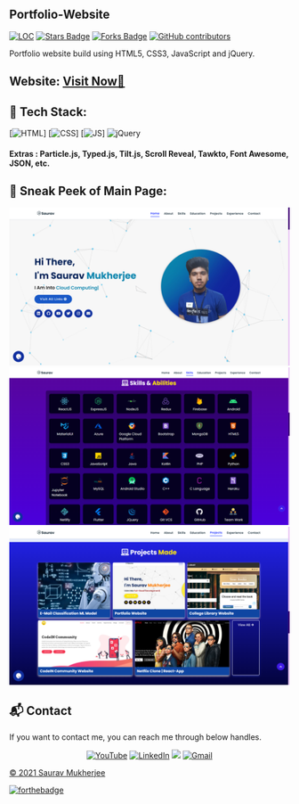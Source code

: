 ## Portfolio-Website

<a href="https://github.com/SauravMukherjee44/Portfolio-Saurav-Mukherjee"><img src="https://sloc.xyz/github/SauravMukherjee44/Portfolio-Saurav-Mukherjee" alt="LOC"/></a>
<a href="https://github.com/SauravMukherjee44/Portfolio-Saurav-Mukherjee"><img src="https://img.shields.io/github/stars/Kpunix/Portfolio-Kelvin-Unix" alt="Stars Badge"/></a>
<a href="https://github.com/Kpunix/Portfolio-Kelvin-Unix/network/members"><img src="https://img.shields.io/github/forks/Kpunix/Portfolio-Kelvin-Unix" alt="Forks Badge"/></a>
<a href="https://github.com/Kpunix/Portfolio-Kelvin-Unix/graphs/contributors"><img alt="GitHub contributors" src="https://img.shields.io/github/contributors/Kpunix/Portfolio-Kelvin-Unix?color=2b9348"></a>

Portfolio website build using HTML5, CSS3, JavaScript and jQuery.

<h2> Website: 
<a href="https://sauravmukherjee.in/" target="_blank">Visit Now🚀</a>
</h2> 

## 📌 Tech Stack:
[![HTML](https://img.shields.io/badge/html5%20-%23E34F26.svg?&style=for-the-badge&logo=html5&logoColor=white)]
[![CSS](https://img.shields.io/badge/css3%20-%231572B6.svg?&style=for-the-badge&logo=css3&logoColor=white)]
[![JS](https://img.shields.io/badge/javascript%20-%23323330.svg?&style=for-the-badge&logo=javascript&logoColor=%23F7DF1E)]
<img alt="jQuery" src="https://img.shields.io/badge/jquery-%230769AD.svg?style=for-the-badge&logo=jquery&logoColor=white"/>

#### Extras : Particle.js, Typed.js, Tilt.js, Scroll Reveal, Tawkto, Font Awesome, JSON, etc.

## 📌 Sneak Peek of Main Page:
![mockup720](./assests/images/Screenshot%20(194).png)
![skillsmockup](./assests/images/Screenshot%20(195).png)
![mockup720](./assests/images/Screenshot%20(197).png)

<h2>📬 Contact</h2>

If you want to contact me, you can reach me through below handles.

<div align="center">

<a  href="https://www.youtube.com/channel/UCYGVtIgQIAChKBWBmChxzJw" target="_blank"><img alt="YouTube" src="https://img.shields.io/badge/Youtube-%23FF0000.svg?style=for-the-badge&logo=YouTube&logoColor=white" /></a>
<a  href="https://www.linkedin.com/in/sauravmukherjee44/" target="_blank"><img alt="LinkedIn" src="https://img.shields.io/badge/linkedin%20-%230077B5.svg?&style=for-the-badge&logo=linkedin&logoColor=white" /></a>
<a href="https://twitter.com/mesourav44" target="_blank"><img src="https://img.shields.io/badge/twitter-%2300acee.svg?&style=for-the-badge&logo=twitter&logoColor=white&alt=twitter" /></a>
<a href="mailto:mesouravofficial@gmail.com"><img  alt="Gmail" src="https://img.shields.io/badge/Gmail-D14836?style=for-the-badge&logo=gmail&logoColor=white" />

</div>

© 2021 Saurav Mukherjee


[![forthebadge](https://forthebadge.com/images/badges/built-with-love.svg)](https://forthebadge.com)
